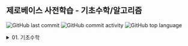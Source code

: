 ## 제로베이스 사전학습 - 기초수학/알고리즘

![GitHub last commit](https://img.shields.io/github/last-commit/hee-ju-kim/dataStrucureAndAlgorithm)
![GitHub commit activity](https://img.shields.io/github/commit-activity/m/hee-ju-kim/dataStrucureAndAlgorithm)
![GitHub top language](https://img.shields.io/github/languages/top/hee-ju-kim/dataStrucureAndAlgorithm?color=yellow&logo=Java)

<details>
  <summary>01. 기초수학</summary>

  | No | 강의명                                                                                                                                                                                         |내용|날짜|
  | ----- | -------------------------------------------------------------------------------------------------------------------------------------------------------------------------------------------- |--------|-------|
  | 1     | [집합](https://github.com/hee-ju-kim/dataStrucureAndAlgorithm/tree/main/01_%EA%B8%B0%EC%B4%88%EC%88%98%ED%95%99/01_%EC%A7%91%ED%95%A9)                                          |교집합, 합집합, 차집합|20240913|
  | 2     | [경우의 수](https://github.com/hee-ju-kim/dataStrucureAndAlgorithm/tree/main/01_%EA%B8%B0%EC%B4%88%EC%88%98%ED%95%99/02_%EA%B2%BD%EC%9A%B0%EC%9D%98%20%EC%88%98)                   
  |합의 법칙, 곱의 법칙|20240922|
  | 3     | [순열](https://github.com/hee-ju-kim/dataStrucureAndAlgorithm/tree/main/01_%EA%B8%B0%EC%B4%88%EC%88%98%ED%95%99/03_%EC%88%9C%EC%97%B4)                                       
  |팩토리얼, 순열, 중복순열, 원순열|20240922|
  | 4     | [조합](https://github.com/hee-ju-kim/dataStrucureAndAlgorithm/tree/main/01_%EA%B8%B0%EC%B4%88%EC%88%98%ED%95%99/04_%EC%A1%B0%ED%95%A9)                                        
  |조합, 중복조합|20240922|
</details>

